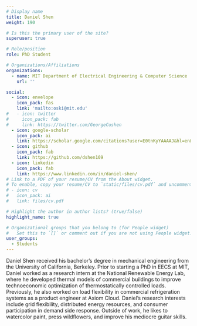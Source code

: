 ```yaml
---
# Display name
title: Daniel Shen
weight: 190

# Is this the primary user of the site?
superuser: true

# Role/position
role: PhD Student

# Organizations/Affiliations
organizations:
  - name: MIT Department of Electrical Engineering & Computer Science
    url: ''

social:
  - icon: envelope
    icon_pack: fas
    link: 'mailto:oski@mit.edu'
#   - icon: twitter
#     icon_pack: fab
#     link: https://twitter.com/GeorgeCushen
  - icon: google-scholar
    icon_pack: ai
    link: https://scholar.google.com/citations?user=E0tnKyYAAAAJ&hl=en&oi=sra
  - icon: github
    icon_pack: fab
    link: https://github.com/dshen109
  - icon: linkedin
    icon_pack: fab
    link: https://www.linkedin.com/in/daniel-shen/
# Link to a PDF of your resume/CV from the About widget.
# To enable, copy your resume/CV to `static/files/cv.pdf` and uncomment the lines below.
# - icon: cv
#   icon_pack: ai
#   link: files/cv.pdf

# Highlight the author in author lists? (true/false)
highlight_name: true

# Organizational groups that you belong to (for People widget)
#   Set this to `[]` or comment out if you are not using People widget.
user_groups:
  - Students
---
```

Daniel Shen received his bachelor’s degree in mechanical engineering from the
University of California, Berkeley. Prior to starting a PhD in EECS at MIT,
Daniel worked as a research intern at the National Renewable Energy Lab, where
he developed thermal models of commercial buildings to improve technoeconomic
optimization of thermostatically controlled loads. Previously, he also worked
on load flexibility in commercial refrigeration systems as a product engineer
at Axiom Cloud. Daniel’s research interests include grid flexibility,
distributed energy resources, and consumer participation in demand side
response. Outside of work, he likes to watercolor paint, press wildflowers, and
improve his mediocre guitar skills.

